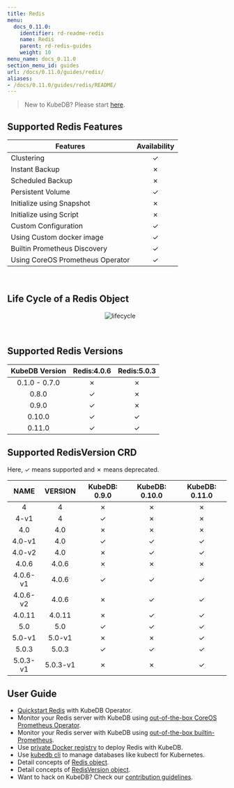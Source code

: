 ```yaml
---
title: Redis
menu:
  docs_0.11.0:
    identifier: rd-readme-redis
    name: Redis
    parent: rd-redis-guides
    weight: 10
menu_name: docs_0.11.0
section_menu_id: guides
url: /docs/0.11.0/guides/redis/
aliases:
- /docs/0.11.0/guides/redis/README/
---
```


> New to KubeDB? Please start [here](/docs/0.11.0/concepts/README).

## Supported Redis Features

|             Features             | Availability |
| -------------------------------- | :----------: |
| Clustering                       |   &#10003;   |
| Instant Backup                   |   &#10007;   |
| Scheduled Backup                 |   &#10007;   |
| Persistent Volume                |   &#10003;   |
| Initialize using Snapshot        |   &#10007;   |
| Initialize using Script          |   &#10007;   |
| Custom Configuration             |   &#10003;   |
| Using Custom docker image        |   &#10003;   |
| Builtin Prometheus Discovery     |   &#10003;   |
| Using CoreOS Prometheus Operator |   &#10003;   |

<br/>

## Life Cycle of a Redis Object

<p align="center">
  <img alt="lifecycle"  src="/docs/0.11.0/images/redis/redis-lifecycle.png">
</p>

<br/>

## Supported Redis Versions

| KubeDB Version | Redis:4.0.6 | Redis:5.0.3 |
| :------------: | :---------: | :---------: |
| 0.1.0 - 0.7.0  |  &#10007;   |  &#10007;   |
|     0.8.0      |  &#10003;   |  &#10007;   |
|     0.9.0      |  &#10003;   |  &#10007;   |
|     0.10.0     |  &#10003;   |  &#10003;   |
|     0.11.0     |  &#10003;   |  &#10003;   |

## Supported RedisVersion CRD

Here, &#10003; means supported and &#10007; means deprecated.

|   NAME   | VERSION  | KubeDB: 0.9.0 | KubeDB: 0.10.0 | KubeDB: 0.11.0 |
| :------: | :------: | :-----------: | :------------: | :------------: |
|    4     |    4     |   &#10007;    |    &#10007;    |    &#10007;    |
|   4-v1   |    4     |   &#10003;    |    &#10007;    |    &#10007;    |
|   4.0    |   4.0    |   &#10007;    |    &#10007;    |    &#10007;    |
|  4.0-v1  |   4.0    |   &#10003;    |    &#10003;    |    &#10003;    |
|  4.0-v2  |   4.0    |   &#10007;    |    &#10003;    |    &#10003;    |
|  4.0.6   |  4.0.6   |   &#10007;    |    &#10007;    |    &#10007;    |
| 4.0.6-v1 |  4.0.6   |   &#10003;    |    &#10003;    |    &#10003;    |
| 4.0.6-v2 |  4.0.6   |   &#10007;    |    &#10003;    |    &#10003;    |
|  4.0.11  |  4.0.11  |   &#10007;    |    &#10003;    |    &#10003;    |
|   5.0    |   5.0    |   &#10003;    |    &#10003;    |    &#10003;    |
|  5.0-v1  |  5.0-v1  |   &#10007;    |    &#10007;    |    &#10003;    |
|  5.0.3   |  5.0.3   |   &#10003;    |    &#10003;    |    &#10003;    |
| 5.0.3-v1 | 5.0.3-v1 |   &#10007;    |    &#10007;    |    &#10003;    |

## User Guide

- [Quickstart Redis](/docs/0.11.0/guides/redis/quickstart/quickstart) with KubeDB Operator.
- Monitor your Redis server with KubeDB using [out-of-the-box CoreOS Prometheus Operator](/docs/0.11.0/guides/redis/monitoring/using-coreos-prometheus-operator).
- Monitor your Redis server with KubeDB using [out-of-the-box builtin-Prometheus](/docs/0.11.0/guides/redis/monitoring/using-builtin-prometheus).
- Use [private Docker registry](/docs/0.11.0/guides/redis/private-registry/using-private-registry) to deploy Redis with KubeDB.
- Use [kubedb cli](/docs/0.11.0/guides/redis/cli/cli) to manage databases like kubectl for Kubernetes.
- Detail concepts of [Redis object](/docs/0.11.0/concepts/databases/redis).
- Detail concepts of [RedisVersion object](/docs/0.11.0/concepts/catalog/redis).
- Want to hack on KubeDB? Check our [contribution guidelines](/docs/0.11.0/CONTRIBUTING).
